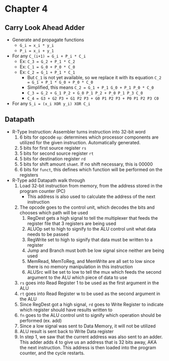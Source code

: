 # Chapter 4
## Carry Look Ahead Adder
* Generate and propagate functions
  * `G_i = x_i * y_i`
  * `P_i = x_i + y_1`
* For any `C_(i+1) = G_i + P_i * C_i`
  * Ex: `C_3 = G_2 + P_1 * C_2`
  * Ex: `C_1 = G_0 + P_0 * C_0`
  * Ex: `C_2 = G_1 + P_1 * C_1`
    * But `C_1` is not yet available, so we replace it with its equation `C_2 = G_1 + P_1 * G_0 + P_0 * C_0`
    * Simplified, this means `C_2 = G_1 + P_1 G_0 + P_1 P_0 * C_0`
    * `C_3 = G_2 + G_1 P_2 + G_0 P_1 P_2 + P_0 P_1 P_3 C_0`
    * `C_4 = G3 + G2 P3 + G1 P2 P3 + G0 P1 P2 P3 + P0 P1 P2 P3 C0`
* For any `S_i = (x_i XOR y_i) XOR C_i`
## Datapath
* R-Type Instruction: Assembler turns instruction into 32-bit word
  1. 6 bits for opcode `op`: determines which processor components are utilized for the given instruction. Automatically generated.
  2. 5 bits for first source register `rs`
  3. 5 bits for second source register `rt`
  4. 5 bits for destination register `rd`
  5. 5 bits for shift amount `shamt`. If no shift necessary, this is 00000
  6. 6 bits for `funct`, this defines which function will be performed on the registers
* R-Type add Datapath walk through
  1. Load 32-bit instruction from memory, from the address stored in the program counter (PC)
     * This address is also used to calculate the address of the next instruction
  2. The opcode goes to the control unit, which decodes the bits and chooses which path will be used
     1. RegDest gets a high signal to tell the multiplexer that feeds the register file that 3 registers are being used
     2. ALUOp set to high to signify to the ALU control unit what data needs to be passed
     3. RegWrite set to high to signify that data must be written to a register
     4. Jump and Branch must both be low signal since neither are being used
     5. MemRead, MemToReg, and MemWrite are all set to low since there is no memory manipulation in this instruction
     6. ALUSrc will be set to low to tell the mux which feeds the second argument to the ALU which piece of data to use
  3. `rs` goes into Read Register 1 to be used as the first argument in the ALU
  4. `rt` goes into Read Register w to be used as the second argument in the ALU
  5. Since RegDest got a high signal, `rd` goes to Write Register to indicate which register should have results written to
  6. `fn` goes to the ALU control unit to signify which operation should be performed (ex. add)
  7. Since a low signal was sent to Data Memory, it will not be utilized
  8. ALU result is sent back to Write Data register
  9. In step 1, we saw that the current address was also sent to an adder. This adder adds 4 to give us an address that is 32 bits away, AKA the next instruction. This address is then loaded into the program counter, and the cycle restarts.
  

